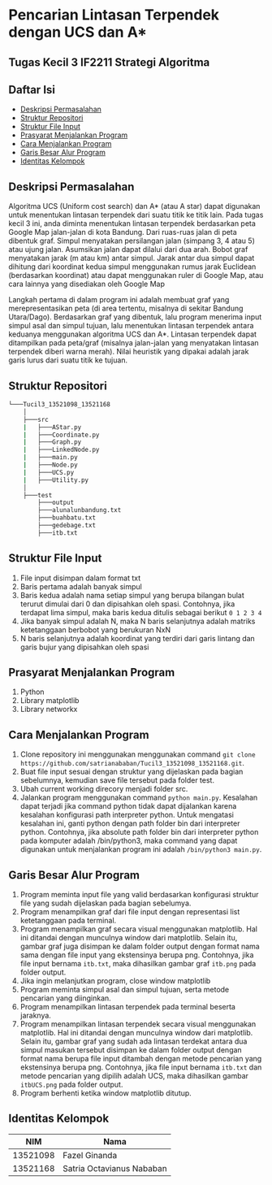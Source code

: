 # Pencarian Lintasan Terpendek dengan UCS dan A*
## Tugas Kecil 3 IF2211 Strategi Algoritma

## Daftar Isi
* [Deskripsi Permasalahan](#deskripsi-permasalahan)
* [Struktur Repositori](#struktur-repositori)
* [Struktur File Input](#struktur-file-input)
* [Prasyarat Menjalankan Program](#prasyarat-menjalankan-program)
* [Cara Menjalankan Program](#cara-menjalankan-program)
* [Garis Besar Alur Program](#garis-besar-alur-program)
* [Identitas Kelompok](#identitas-kelompok)

## Deskripsi Permasalahan
Algoritma UCS (Uniform cost search) dan A* (atau A star) dapat digunakan untuk menentukan
lintasan terpendek dari suatu titik ke titik lain. Pada tugas kecil 3 ini, anda diminta menentukan
lintasan terpendek berdasarkan peta Google Map jalan-jalan di kota Bandung. Dari ruas-ruas jalan
di peta dibentuk graf. Simpul menyatakan persilangan jalan (simpang 3, 4 atau 5) atau ujung jalan.
Asumsikan jalan dapat dilalui dari dua arah. Bobot graf menyatakan jarak (m atau km) antar simpul.
Jarak antar dua simpul dapat dihitung dari koordinat kedua simpul menggunakan rumus jarak
Euclidean (berdasarkan koordinat) atau dapat menggunakan ruler di Google Map, atau cara
lainnya yang disediakan oleh Google Map

Langkah pertama di dalam program ini adalah membuat graf yang merepresentasikan peta (di area
tertentu, misalnya di sekitar Bandung Utara/Dago). Berdasarkan graf yang dibentuk, lalu program
menerima input simpul asal dan simpul tujuan, lalu menentukan lintasan terpendek antara
keduanya menggunakan algoritma UCS dan A*. Lintasan terpendek dapat ditampilkan pada
peta/graf (misalnya jalan-jalan yang menyatakan lintasan terpendek diberi warna merah). Nilai
heuristik yang dipakai adalah jarak garis lurus dari suatu titik ke tujuan.

## Struktur Repositori
```bash
└───Tucil3_13521098_13521168
    │ 
    ├───src
    |   ├───AStar.py
    |   ├───Coordinate.py
    |   ├───Graph.py
    |   ├───LinkedNode.py
    |   ├───main.py
    |   ├───Node.py
    |   ├───UCS.py
    |   ├───Utility.py
    │ 
    ├───test
        ├───output
        ├───alunalunbandung.txt
        ├───buahbatu.txt
        ├───gedebage.txt
        ├───itb.txt
```

## Struktur File Input
1. File input disimpan dalam format txt
2. Baris pertama adalah banyak simpul
3. Baris kedua adalah nama setiap simpul yang berupa bilangan bulat terurut dimulai dari 0 dan dipisahkan oleh spasi. Contohnya, jika terdapat lima simpul, maka baris kedua ditulis sebagai berikut `0 1 2 3 4` 
4. Jika banyak simpul adalah N, maka N baris selanjutnya adalah matriks ketetanggaan berbobot yang
berukuran NxN
5. N baris selanjutnya adalah koordinat yang terdiri dari garis lintang dan garis bujur yang dipisahkan
oleh spasi

## Prasyarat Menjalankan Program
1. Python
2. Library matplotlib
3. Library networkx

## Cara Menjalankan Program
1. Clone repository ini menggunakan menggunakan command `git clone https://github.com/satrianababan/Tucil3_13521098_13521168.git`.
2. Buat file input sesuai dengan struktur yang dijelaskan pada bagian sebelumnya, kemudian save file tersebut pada folder test.
3. Ubah current working direcory menjadi folder src.
4. Jalankan program menggunakan command `python main.py`. Kesalahan dapat terjadi jika command python
tidak dapat dijalankan karena kesalahan konfigurasi path interpreter python. Untuk mengatasi kesalahan ini, ganti python dengan path folder bin dari interpreter python. Contohnya, jika absolute path folder bin dari interpreter python pada komputer adalah /bin/python3, maka command yang dapat digunakan untuk menjalankan program ini adalah `/bin/python3 main.py`.

## Garis Besar Alur Program
1. Program meminta input file yang valid berdasarkan konfigurasi struktur file yang sudah dijelaskan pada bagian sebelumya.
2. Program menampilkan graf dari file input dengan representasi list ketetanggaan pada terminal.
3. Program menampilkan graf secara visual menggunakan matplotlib. Hal ini ditandai dengan munculnya window dari matplotlib. Selain itu, gambar graf juga disimpan ke dalam folder output dengan format nama sama dengan file input yang ekstensinya berupa png. Contohnya, jika file input bernama `itb.txt`, maka dihasilkan gambar graf `itb.png` pada folder output.
4. Jika ingin melanjutkan program, close window matplotlib
5. Program meminta simpul asal dan simpul tujuan, serta metode pencarian yang diinginkan.
6. Program menampilkan lintasan terpendek pada terminal beserta jaraknya. 
7. Program menampilkan lintasan terpendek secara visual menggunakan matplotlib. Hal ini ditandai dengan munculnya window dari matplotlib. Selain itu, gambar graf yang sudah ada lintasan terdekat antara dua simpul masukan tersebut disimpan ke dalam folder output dengan format nama berupa file input ditambah dengan metode pencarian yang ekstensinya berupa png. Contohnya, jika file input bernama `itb.txt` dan metode pencarian yang dipilih adalah UCS, maka dihasilkan gambar `itbUCS.png` pada folder output.
8. Program berhenti ketika window matplotlib ditutup.

## Identitas Kelompok
| NIM  | Nama |
| ------------- | ------------- |
| 13521098 | Fazel Ginanda |
| 13521168  | Satria Octavianus Nababan  |
